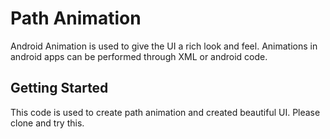 # Path Animation

Android Animation is used to give the UI a rich look and feel. Animations in android apps can be performed through XML or android code.

## Getting Started

This code is used to create path animation and created beautiful UI. Please clone and try this.



